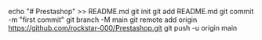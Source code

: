 echo "# Prestashop" >> README.md
git init
git add README.md
git commit -m "first commit"
git branch -M main
git remote add origin https://github.com/rockstar-000/Prestashop.git
git push -u origin main
